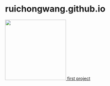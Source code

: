 # ruichongwang.github.io

<div>
  <a align="middle" href="https://github.com/RuichongWang/Humana-Competition">
    <img src="https://github.com/RuichongWang/Humana-Competition/blob/3b59d8bbb3e29a9e814286e27dcf01994b8ab5dc/imgs/interpretable_ml5.jpg" height="200">
  </a>
  
  <a href="https://github.com/RuichongWang/Humana-Competition">
    first project
  </a>  
  
</div>
